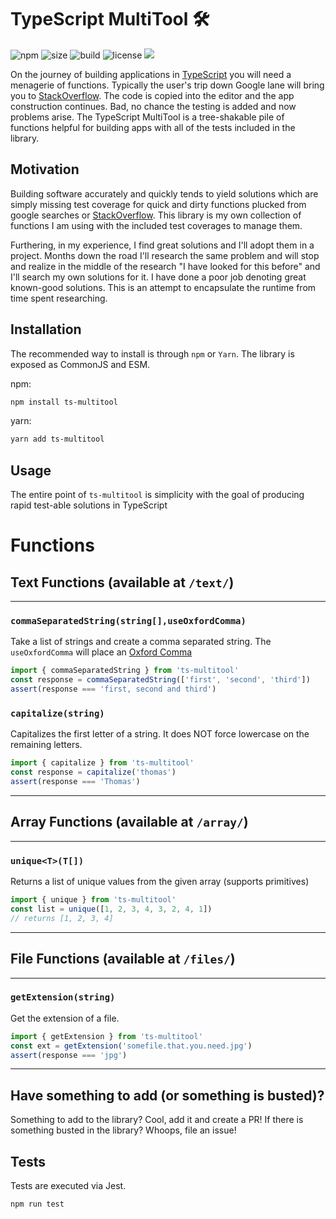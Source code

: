 # TypeScript MultiTool 🛠

<p>
  <img alt="npm" src="https://img.shields.io/npm/dw/ts-multitool?style=flat-square"/><!-- downloads -->
  <img alt="size" src="https://img.shields.io/bundlephobia/min/ts-multitool"/><!-- bundle size -->
  <img alt="build" src="https://img.shields.io/github/workflow/status/cbschuld/ts-multitool/CI"/><!-- build -->
  <img alt="license" src="https://img.shields.io/npm/l/ts-multitool?style=flat-square"/><!-- license -->
  <img src="https://img.shields.io/badge/PRs-welcome-brightgreen.svg?style=flat-square"/><!-- PRs welcome -->
</p>

On the journey of building applications in [TypeScript](https://www.typescriptlang.org/) you will need a menagerie of functions. Typically the user's trip down Google lane will bring you to [StackOverflow](https://stackoverflow.com). The code is copied into the editor and the app construction continues. Bad, no chance the testing is added and now problems arise. The TypeScript MultiTool is a tree-shakable pile of functions helpful for building apps with all of the tests included in the library.

## Motivation

Building software accurately and quickly tends to yield solutions which are simply missing test coverage for quick and dirty functions plucked from google searches or [StackOverflow](https://stackoverflow.com). This library is my own collection of functions I am using with the included test coverages to manage them.

Furthering, in my experience, I find great solutions and I'll adopt them in a project. Months down the road I'll research the same problem and will stop and realize in the middle of the research "I have looked for this before" and I'll search my own solutions for it. I have done a poor job denoting great known-good solutions. This is an attempt to encapsulate the runtime from time spent researching.

## Installation

The recommended way to install is through `npm` or `Yarn`. The library is exposed as CommonJS and ESM.

npm:

```sh
npm install ts-multitool
```

yarn:

```sh
yarn add ts-multitool
```

## Usage

The entire point of `ts-multitool` is simplicity with the goal of producing rapid test-able solutions in TypeScript

# Functions

## Text Functions (available at `/text/`)

---

### `commaSeparatedString(string[],useOxfordComma)`

Take a list of strings and create a comma separated string. The `useOxfordComma` will place an [Oxford Comma](https://en.wikipedia.org/wiki/Serial_comma)

```typescript
import { commaSeparatedString } from 'ts-multitool'
const response = commaSeparatedString(['first', 'second', 'third'])
assert(response === 'first, second and third')
```

### `capitalize(string)`

Capitalizes the first letter of a string. It does NOT force lowercase on the remaining letters.

```typescript
import { capitalize } from 'ts-multitool'
const response = capitalize('thomas')
assert(response === 'Thomas')
```

---

## Array Functions (available at `/array/`)

---

### `unique<T>(T[])`

Returns a list of unique values from the given array (supports primitives)

```typescript
import { unique } from 'ts-multitool'
const list = unique([1, 2, 3, 4, 3, 2, 4, 1])
// returns [1, 2, 3, 4]
```

---

## File Functions (available at `/files/`)

---

### `getExtension(string)`

Get the extension of a file.

```typescript
import { getExtension } from 'ts-multitool'
const ext = getExtension('somefile.that.you.need.jpg')
assert(response === 'jpg')
```

---

## Have something to add (or something is busted)?

Something to add to the library? Cool, add it and create a PR! If there is something busted in the library? Whoops, file an issue!

## Tests

Tests are executed via Jest.

```shell script
npm run test
```
